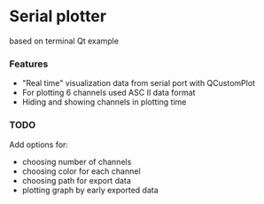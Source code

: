 # Serial plotter

based on terminal Qt example

### Features

- "Real time" visualization data from serial port with QCustomPlot 
- For plotting 6 channels used ASC II data format
- Hiding and showing channels in plotting time

### TODO
Add options for: 
- choosing number of channels
- choosing color for each channel
- choosing path for export data
- plotting graph by early exported data
